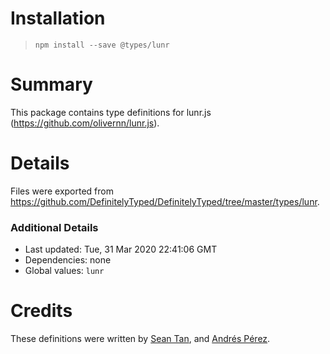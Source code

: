 # Installation
> `npm install --save @types/lunr`

# Summary
This package contains type definitions for lunr.js (https://github.com/olivernn/lunr.js).

# Details
Files were exported from https://github.com/DefinitelyTyped/DefinitelyTyped/tree/master/types/lunr.

### Additional Details
 * Last updated: Tue, 31 Mar 2020 22:41:06 GMT
 * Dependencies: none
 * Global values: `lunr`

# Credits
These definitions were written by [Sean Tan](https://github.com/seantanly), and [Andrés Pérez](https://github.com/hokiegeek).
